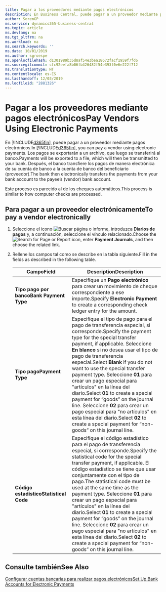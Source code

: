 ```yaml
---
title: Pagar a los proveedores mediante pagos electrónicos
description: En Business Central, puede pagar a un proveedor mediante pagos electrónicos. Los pagos se exportarán a un archivo, que luego se transferirá al banco. Después, el banco transfiere los pagos de manera electrónica de su cuenta de banco a la cuenta de banco del beneficiario (proveedor).
author: SorenGP
ms.service: dynamics365-business-central
ms.topic: article
ms.devlang: na
ms.tgt_pltfrm: na
ms.workload: na
ms.search.keywords: ''
ms.date: 10/01/2019
ms.author: sgroespe
ms.openlocfilehash: d1301989b35d8af54e3bea18672facf1959f7fd6
ms.sourcegitcommit: cfc92eefa8b06fb426482f54e393f0e6e222f712
ms.translationtype: HT
ms.contentlocale: es-ES
ms.lasthandoff: 12/03/2019
ms.locfileid: "2881326"
---
```

# <a name="pay-vendors-using-electronic-payments"></a><span data-ttu-id="56ac2-105">Pagar a los proveedores mediante pagos electrónicos</span><span class="sxs-lookup"><span data-stu-id="56ac2-105">Pay Vendors Using Electronic Payments</span></span>
<span data-ttu-id="56ac2-106">En [!INCLUDE[d365fin](../../includes/d365fin_md.md)], puede pagar a un proveedor mediante pagos electrónicos.</span><span class="sxs-lookup"><span data-stu-id="56ac2-106">In [!INCLUDE[d365fin](../../includes/d365fin_md.md)], you can pay a vendor using electronic payments.</span></span> <span data-ttu-id="56ac2-107">Los pagos se exportarán a un archivo, que luego se transferirá al banco.</span><span class="sxs-lookup"><span data-stu-id="56ac2-107">Payments will be exported to a file, which will then be transmitted to your bank.</span></span> <span data-ttu-id="56ac2-108">Después, el banco transfiere los pagos de manera electrónica de su cuenta de banco a la cuenta de banco del beneficiario (proveedor).</span><span class="sxs-lookup"><span data-stu-id="56ac2-108">The bank then electronically transfers the payments from your bank account to the payee’s (vendor) bank account.</span></span>  

<span data-ttu-id="56ac2-109">Este proceso es parecido al de los cheques automáticos.</span><span class="sxs-lookup"><span data-stu-id="56ac2-109">This process is similar to how computer checks are processed.</span></span>  

## <a name="to-pay-a-vendor-electronically"></a><span data-ttu-id="56ac2-110">Para pagar a un proveedor electrónicamente</span><span class="sxs-lookup"><span data-stu-id="56ac2-110">To pay a vendor electronically</span></span>  

1. <span data-ttu-id="56ac2-111">Seleccione el icono ![Buscar página o informe](../../media/ui-search/search_small.png "Icono Buscar página o informe"), introduzca **Diarios de pagos** y, a continuación, seleccione el vínculo relacionado.</span><span class="sxs-lookup"><span data-stu-id="56ac2-111">Choose the ![Search for Page or Report](../../media/ui-search/search_small.png "Search for Page or Report icon") icon, enter **Payment Journals**, and then choose the related link.</span></span>  
2. <span data-ttu-id="56ac2-112">Rellene los campos tal como se describe en la tabla siguiente.</span><span class="sxs-lookup"><span data-stu-id="56ac2-112">Fill in the fields as described in the following table.</span></span>  

    |<span data-ttu-id="56ac2-113">Campo</span><span class="sxs-lookup"><span data-stu-id="56ac2-113">Field</span></span>|<span data-ttu-id="56ac2-114">Description</span><span class="sxs-lookup"><span data-stu-id="56ac2-114">Description</span></span>|  
    |---------------------------------|---------------------------------------|  
    |<span data-ttu-id="56ac2-115">**Tipo pago por banco**</span><span class="sxs-lookup"><span data-stu-id="56ac2-115">**Bank Payment Type**</span></span>|<span data-ttu-id="56ac2-116">Especifique un **Pago electrónico** para crear un movimiento de cheque correspondiente a ese importe.</span><span class="sxs-lookup"><span data-stu-id="56ac2-116">Specify **Electronic Payment** to create a corresponding check ledger entry for the amount.</span></span>|  
    |<span data-ttu-id="56ac2-117">**Tipo pago**</span><span class="sxs-lookup"><span data-stu-id="56ac2-117">**Payment Type**</span></span>|<span data-ttu-id="56ac2-118">Especifique el tipo de pago para el pago de transferencia especial, si corresponde.</span><span class="sxs-lookup"><span data-stu-id="56ac2-118">Specify the payment type for the special transfer payment, if applicable.</span></span> <span data-ttu-id="56ac2-119">Seleccione **En blanco** si no desea usar el tipo de pago de transferencia especial.</span><span class="sxs-lookup"><span data-stu-id="56ac2-119">Select **Blank** if you do not want to use the special transfer payment type.</span></span> <span data-ttu-id="56ac2-120">Seleccione **01** para crear un pago especial para "artículos" en la línea del diario.</span><span class="sxs-lookup"><span data-stu-id="56ac2-120">Select **01** to create a special payment for “goods” on the journal line.</span></span> <span data-ttu-id="56ac2-121">Seleccione **02** para crear un pago especial para "no artículos" en esta línea del diario.</span><span class="sxs-lookup"><span data-stu-id="56ac2-121">Select **02** to create a special payment for “non-goods” on this journal line.</span></span>|  
    |<span data-ttu-id="56ac2-122">**Código estadístico**</span><span class="sxs-lookup"><span data-stu-id="56ac2-122">**Statistical Code**</span></span>|<span data-ttu-id="56ac2-123">Especifique el código estadístico para el pago de transferencia especial, si corresponde.</span><span class="sxs-lookup"><span data-stu-id="56ac2-123">Specify the statistical code for the special transfer payment, if applicable.</span></span> <span data-ttu-id="56ac2-124">El código estadístico se tiene que usar conjuntamente con el tipo de pago.</span><span class="sxs-lookup"><span data-stu-id="56ac2-124">The statistical code must be used at the same time as the payment type.</span></span> <span data-ttu-id="56ac2-125">Seleccione **01** para crear un pago especial para "artículos" en la línea del diario.</span><span class="sxs-lookup"><span data-stu-id="56ac2-125">Select **01** to create a special payment for “goods” on the journal line.</span></span> <span data-ttu-id="56ac2-126">Seleccione **02** para crear un pago especial para "no artículos" en esta línea del diario.</span><span class="sxs-lookup"><span data-stu-id="56ac2-126">Select **02** to create a special payment for “non-goods” on this journal line.</span></span>|  

## <a name="see-also"></a><span data-ttu-id="56ac2-127">Consulte también</span><span class="sxs-lookup"><span data-stu-id="56ac2-127">See Also</span></span>  
[<span data-ttu-id="56ac2-128">Configurar cuentas bancarias para realizar pagos electrónicos</span><span class="sxs-lookup"><span data-stu-id="56ac2-128">Set Up Bank Accounts for Electronic Payments</span></span>](how-to-set-up-bank-accounts-for-electronic-payments.md)
